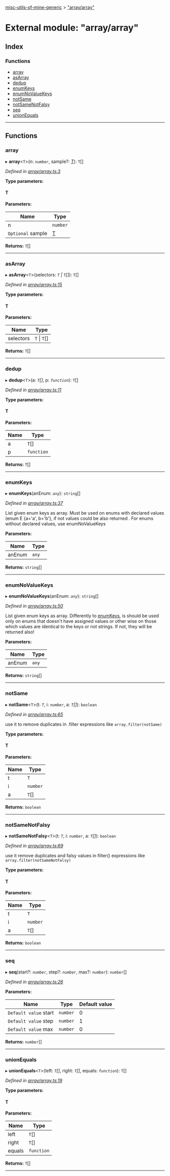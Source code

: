 [misc-utils-of-mine-generic](../README.md) > ["array/array"](../modules/_array_array_.md)

# External module: "array/array"

## Index

### Functions

* [array](_array_array_.md#array)
* [asArray](_array_array_.md#asarray)
* [dedup](_array_array_.md#dedup)
* [enumKeys](_array_array_.md#enumkeys)
* [enumNoValueKeys](_array_array_.md#enumnovaluekeys)
* [notSame](_array_array_.md#notsame)
* [notSameNotFalsy](_array_array_.md#notsamenotfalsy)
* [seq](_array_array_.md#seq)
* [unionEquals](_array_array_.md#unionequals)

---

## Functions

<a id="array"></a>

###  array

▸ **array**<`T`>(n: *`number`*, sample?: *[T]()*): `T`[]

*Defined in [array/array.ts:3](https://github.com/cancerberoSgx/misc-utils-of-mine/blob/e293445/misc-utils-of-mine-generic/src/array/array.ts#L3)*

**Type parameters:**

#### T 
**Parameters:**

| Name | Type |
| ------ | ------ |
| n | `number` |
| `Optional` sample | [T]() |

**Returns:** `T`[]

___
<a id="asarray"></a>

###  asArray

▸ **asArray**<`T`>(selectors: *`T` \| `T`[]*): `T`[]

*Defined in [array/array.ts:15](https://github.com/cancerberoSgx/misc-utils-of-mine/blob/e293445/misc-utils-of-mine-generic/src/array/array.ts#L15)*

**Type parameters:**

#### T 
**Parameters:**

| Name | Type |
| ------ | ------ |
| selectors | `T` \| `T`[] |

**Returns:** `T`[]

___
<a id="dedup"></a>

###  dedup

▸ **dedup**<`T`>(a: *`T`[]*, p: *`function`*): `T`[]

*Defined in [array/array.ts:11](https://github.com/cancerberoSgx/misc-utils-of-mine/blob/e293445/misc-utils-of-mine-generic/src/array/array.ts#L11)*

**Type parameters:**

#### T 
**Parameters:**

| Name | Type |
| ------ | ------ |
| a | `T`[] |
| p | `function` |

**Returns:** `T`[]

___
<a id="enumkeys"></a>

###  enumKeys

▸ **enumKeys**(anEnum: *`any`*): `string`[]

*Defined in [array/array.ts:37](https://github.com/cancerberoSgx/misc-utils-of-mine/blob/e293445/misc-utils-of-mine-generic/src/array/array.ts#L37)*

List given enum keys as array. Must be used on enums with declared values (enum E {a='a', b='b'}, if not values could be also returned . For enums without declared values, use enumNoValueKeys

**Parameters:**

| Name | Type |
| ------ | ------ |
| anEnum | `any` |

**Returns:** `string`[]

___
<a id="enumnovaluekeys"></a>

###  enumNoValueKeys

▸ **enumNoValueKeys**(anEnum: *`any`*): `string`[]

*Defined in [array/array.ts:50](https://github.com/cancerberoSgx/misc-utils-of-mine/blob/e293445/misc-utils-of-mine-generic/src/array/array.ts#L50)*

List given enum keys as array. Differently to [enumKeys](_array_array_.md#enumkeys), is should be used only on enums that doesn't have assigned values or other wise on those which values are identical to the keys or not strings. If not, they will be returned also!

**Parameters:**

| Name | Type |
| ------ | ------ |
| anEnum | `any` |

**Returns:** `string`[]

___
<a id="notsame"></a>

###  notSame

▸ **notSame**<`T`>(t: *`T`*, i: *`number`*, a: *`T`[]*): `boolean`

*Defined in [array/array.ts:65](https://github.com/cancerberoSgx/misc-utils-of-mine/blob/e293445/misc-utils-of-mine-generic/src/array/array.ts#L65)*

use it to remove duplicates in .filter expressions like `array.filter(notSame)`

**Type parameters:**

#### T 
**Parameters:**

| Name | Type |
| ------ | ------ |
| t | `T` |
| i | `number` |
| a | `T`[] |

**Returns:** `boolean`

___
<a id="notsamenotfalsy"></a>

###  notSameNotFalsy

▸ **notSameNotFalsy**<`T`>(t: *`T`*, i: *`number`*, a: *`T`[]*): `boolean`

*Defined in [array/array.ts:69](https://github.com/cancerberoSgx/misc-utils-of-mine/blob/e293445/misc-utils-of-mine-generic/src/array/array.ts#L69)*

use it remove duplicates and falsy values in filter() expressions like `array.filter(notSameNotFalsy)`

**Type parameters:**

#### T 
**Parameters:**

| Name | Type |
| ------ | ------ |
| t | `T` |
| i | `number` |
| a | `T`[] |

**Returns:** `boolean`

___
<a id="seq"></a>

###  seq

▸ **seq**(start?: *`number`*, step?: *`number`*, max?: *`number`*): `number`[]

*Defined in [array/array.ts:26](https://github.com/cancerberoSgx/misc-utils-of-mine/blob/e293445/misc-utils-of-mine-generic/src/array/array.ts#L26)*

**Parameters:**

| Name | Type | Default value |
| ------ | ------ | ------ |
| `Default value` start | `number` | 0 |
| `Default value` step | `number` | 1 |
| `Default value` max | `number` | 0 |

**Returns:** `number`[]

___
<a id="unionequals"></a>

###  unionEquals

▸ **unionEquals**<`T`>(left: *`T`[]*, right: *`T`[]*, equals: *`function`*): `T`[]

*Defined in [array/array.ts:19](https://github.com/cancerberoSgx/misc-utils-of-mine/blob/e293445/misc-utils-of-mine-generic/src/array/array.ts#L19)*

**Type parameters:**

#### T 
**Parameters:**

| Name | Type |
| ------ | ------ |
| left | `T`[] |
| right | `T`[] |
| equals | `function` |

**Returns:** `T`[]

___

